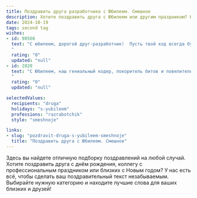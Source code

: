 ```yaml
---
title: Поздравить друга разработчика с Юбилеем. Смешное
description: Хотите поздравить друга с Юбилеем или другим праздником? Наш ИИ создаст незабываемое поздравление, а вы обязательно выделитесь среди других.  
date: 2024-10-19
tags: second tag
wishes:
- id: 98566
  text: "С юбилеем, дорогой друг-разработчик!  Пусть твой код всегда будет чистым, баги – редким гостем, а дедлайны – лишь поводом похвастаться скоростью реакции, сравнимой разве что со скоростью света (или, в крайнем случае, хорошего интернета)!  Желаю тебе горы успешно завершенных проектов, океана вдохновения и чтобы твой кофе всегда был горячим, а сисадмин – добрым!  С Днём рождения!
  "
  rating: "0"
  updated: "null"
- id: 2820
  text: "С Юбилеем, наш гениальный кодер, покоритель битов и повелитель багов! Желаем, чтобы твой код всегда компилировался с первого раза, дедлайны сами собой отодвигались, а кофе был вкусным и бесконечным. Пусть твой внутренний оптимизатор не знает сбоев, а жизненный цикл будет полон радости, как фронтенд яркими красками!
  "
  rating: "0"
  updated: "null"

selectedValues:
  recipients: "druga"
  holidays: "s-yubileem"
  professions: "razrabotchik"
  style: "smeshnoje"

links:
- slug: "pozdravit-druga-s-yubileem-smeshnoje"
  title: "Поздравить друга с Юбилеем. Смешное"
---
```


Здесь вы найдете отличную подборку поздравлений на любой случай.
Хотите поздравить друга с днём рождения, коллегу с профессиональным праздником или близких с Новым годом? У нас есть всё, чтобы сделать ваш поздравительный текст незабываемым. Выбирайте нужную категорию и находите лучшие слова для ваших близких и друзей!
